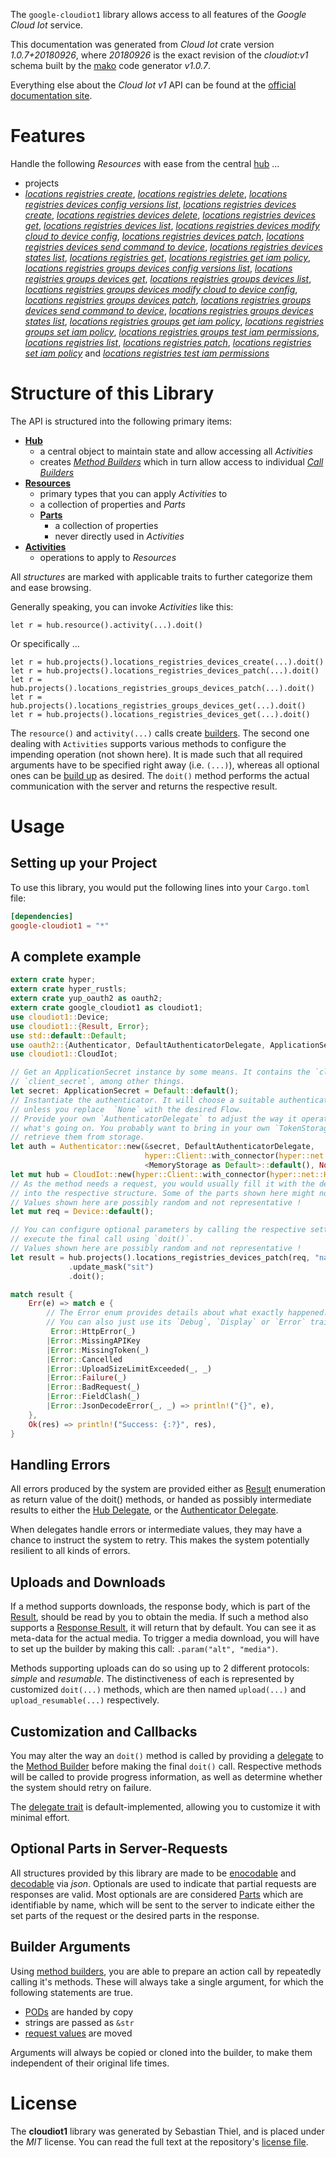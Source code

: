 <!---
DO NOT EDIT !
This file was generated automatically from 'src/mako/api/README.md.mako'
DO NOT EDIT !
-->
The `google-cloudiot1` library allows access to all features of the *Google Cloud Iot* service.

This documentation was generated from *Cloud Iot* crate version *1.0.7+20180926*, where *20180926* is the exact revision of the *cloudiot:v1* schema built by the [mako](http://www.makotemplates.org/) code generator *v1.0.7*.

Everything else about the *Cloud Iot* *v1* API can be found at the
[official documentation site](https://cloud.google.com/iot).
# Features

Handle the following *Resources* with ease from the central [hub](https://docs.rs/google-cloudiot1/1.0.7+20180926/google_cloudiot1/struct.CloudIot.html) ... 

* projects
 * [*locations registries create*](https://docs.rs/google-cloudiot1/1.0.7+20180926/google_cloudiot1/struct.ProjectLocationRegistryCreateCall.html), [*locations registries delete*](https://docs.rs/google-cloudiot1/1.0.7+20180926/google_cloudiot1/struct.ProjectLocationRegistryDeleteCall.html), [*locations registries devices config versions list*](https://docs.rs/google-cloudiot1/1.0.7+20180926/google_cloudiot1/struct.ProjectLocationRegistryDeviceConfigVersionListCall.html), [*locations registries devices create*](https://docs.rs/google-cloudiot1/1.0.7+20180926/google_cloudiot1/struct.ProjectLocationRegistryDeviceCreateCall.html), [*locations registries devices delete*](https://docs.rs/google-cloudiot1/1.0.7+20180926/google_cloudiot1/struct.ProjectLocationRegistryDeviceDeleteCall.html), [*locations registries devices get*](https://docs.rs/google-cloudiot1/1.0.7+20180926/google_cloudiot1/struct.ProjectLocationRegistryDeviceGetCall.html), [*locations registries devices list*](https://docs.rs/google-cloudiot1/1.0.7+20180926/google_cloudiot1/struct.ProjectLocationRegistryDeviceListCall.html), [*locations registries devices modify cloud to device config*](https://docs.rs/google-cloudiot1/1.0.7+20180926/google_cloudiot1/struct.ProjectLocationRegistryDeviceModifyCloudToDeviceConfigCall.html), [*locations registries devices patch*](https://docs.rs/google-cloudiot1/1.0.7+20180926/google_cloudiot1/struct.ProjectLocationRegistryDevicePatchCall.html), [*locations registries devices send command to device*](https://docs.rs/google-cloudiot1/1.0.7+20180926/google_cloudiot1/struct.ProjectLocationRegistryDeviceSendCommandToDeviceCall.html), [*locations registries devices states list*](https://docs.rs/google-cloudiot1/1.0.7+20180926/google_cloudiot1/struct.ProjectLocationRegistryDeviceStateListCall.html), [*locations registries get*](https://docs.rs/google-cloudiot1/1.0.7+20180926/google_cloudiot1/struct.ProjectLocationRegistryGetCall.html), [*locations registries get iam policy*](https://docs.rs/google-cloudiot1/1.0.7+20180926/google_cloudiot1/struct.ProjectLocationRegistryGetIamPolicyCall.html), [*locations registries groups devices config versions list*](https://docs.rs/google-cloudiot1/1.0.7+20180926/google_cloudiot1/struct.ProjectLocationRegistryGroupDeviceConfigVersionListCall.html), [*locations registries groups devices get*](https://docs.rs/google-cloudiot1/1.0.7+20180926/google_cloudiot1/struct.ProjectLocationRegistryGroupDeviceGetCall.html), [*locations registries groups devices list*](https://docs.rs/google-cloudiot1/1.0.7+20180926/google_cloudiot1/struct.ProjectLocationRegistryGroupDeviceListCall.html), [*locations registries groups devices modify cloud to device config*](https://docs.rs/google-cloudiot1/1.0.7+20180926/google_cloudiot1/struct.ProjectLocationRegistryGroupDeviceModifyCloudToDeviceConfigCall.html), [*locations registries groups devices patch*](https://docs.rs/google-cloudiot1/1.0.7+20180926/google_cloudiot1/struct.ProjectLocationRegistryGroupDevicePatchCall.html), [*locations registries groups devices send command to device*](https://docs.rs/google-cloudiot1/1.0.7+20180926/google_cloudiot1/struct.ProjectLocationRegistryGroupDeviceSendCommandToDeviceCall.html), [*locations registries groups devices states list*](https://docs.rs/google-cloudiot1/1.0.7+20180926/google_cloudiot1/struct.ProjectLocationRegistryGroupDeviceStateListCall.html), [*locations registries groups get iam policy*](https://docs.rs/google-cloudiot1/1.0.7+20180926/google_cloudiot1/struct.ProjectLocationRegistryGroupGetIamPolicyCall.html), [*locations registries groups set iam policy*](https://docs.rs/google-cloudiot1/1.0.7+20180926/google_cloudiot1/struct.ProjectLocationRegistryGroupSetIamPolicyCall.html), [*locations registries groups test iam permissions*](https://docs.rs/google-cloudiot1/1.0.7+20180926/google_cloudiot1/struct.ProjectLocationRegistryGroupTestIamPermissionCall.html), [*locations registries list*](https://docs.rs/google-cloudiot1/1.0.7+20180926/google_cloudiot1/struct.ProjectLocationRegistryListCall.html), [*locations registries patch*](https://docs.rs/google-cloudiot1/1.0.7+20180926/google_cloudiot1/struct.ProjectLocationRegistryPatchCall.html), [*locations registries set iam policy*](https://docs.rs/google-cloudiot1/1.0.7+20180926/google_cloudiot1/struct.ProjectLocationRegistrySetIamPolicyCall.html) and [*locations registries test iam permissions*](https://docs.rs/google-cloudiot1/1.0.7+20180926/google_cloudiot1/struct.ProjectLocationRegistryTestIamPermissionCall.html)




# Structure of this Library

The API is structured into the following primary items:

* **[Hub](https://docs.rs/google-cloudiot1/1.0.7+20180926/google_cloudiot1/struct.CloudIot.html)**
    * a central object to maintain state and allow accessing all *Activities*
    * creates [*Method Builders*](https://docs.rs/google-cloudiot1/1.0.7+20180926/google_cloudiot1/trait.MethodsBuilder.html) which in turn
      allow access to individual [*Call Builders*](https://docs.rs/google-cloudiot1/1.0.7+20180926/google_cloudiot1/trait.CallBuilder.html)
* **[Resources](https://docs.rs/google-cloudiot1/1.0.7+20180926/google_cloudiot1/trait.Resource.html)**
    * primary types that you can apply *Activities* to
    * a collection of properties and *Parts*
    * **[Parts](https://docs.rs/google-cloudiot1/1.0.7+20180926/google_cloudiot1/trait.Part.html)**
        * a collection of properties
        * never directly used in *Activities*
* **[Activities](https://docs.rs/google-cloudiot1/1.0.7+20180926/google_cloudiot1/trait.CallBuilder.html)**
    * operations to apply to *Resources*

All *structures* are marked with applicable traits to further categorize them and ease browsing.

Generally speaking, you can invoke *Activities* like this:

```Rust,ignore
let r = hub.resource().activity(...).doit()
```

Or specifically ...

```ignore
let r = hub.projects().locations_registries_devices_create(...).doit()
let r = hub.projects().locations_registries_devices_patch(...).doit()
let r = hub.projects().locations_registries_groups_devices_patch(...).doit()
let r = hub.projects().locations_registries_groups_devices_get(...).doit()
let r = hub.projects().locations_registries_devices_get(...).doit()
```

The `resource()` and `activity(...)` calls create [builders][builder-pattern]. The second one dealing with `Activities` 
supports various methods to configure the impending operation (not shown here). It is made such that all required arguments have to be 
specified right away (i.e. `(...)`), whereas all optional ones can be [build up][builder-pattern] as desired.
The `doit()` method performs the actual communication with the server and returns the respective result.

# Usage

## Setting up your Project

To use this library, you would put the following lines into your `Cargo.toml` file:

```toml
[dependencies]
google-cloudiot1 = "*"
```

## A complete example

```Rust
extern crate hyper;
extern crate hyper_rustls;
extern crate yup_oauth2 as oauth2;
extern crate google_cloudiot1 as cloudiot1;
use cloudiot1::Device;
use cloudiot1::{Result, Error};
use std::default::Default;
use oauth2::{Authenticator, DefaultAuthenticatorDelegate, ApplicationSecret, MemoryStorage};
use cloudiot1::CloudIot;

// Get an ApplicationSecret instance by some means. It contains the `client_id` and 
// `client_secret`, among other things.
let secret: ApplicationSecret = Default::default();
// Instantiate the authenticator. It will choose a suitable authentication flow for you, 
// unless you replace  `None` with the desired Flow.
// Provide your own `AuthenticatorDelegate` to adjust the way it operates and get feedback about 
// what's going on. You probably want to bring in your own `TokenStorage` to persist tokens and
// retrieve them from storage.
let auth = Authenticator::new(&secret, DefaultAuthenticatorDelegate,
                              hyper::Client::with_connector(hyper::net::HttpsConnector::new(hyper_rustls::TlsClient::new())),
                              <MemoryStorage as Default>::default(), None);
let mut hub = CloudIot::new(hyper::Client::with_connector(hyper::net::HttpsConnector::new(hyper_rustls::TlsClient::new())), auth);
// As the method needs a request, you would usually fill it with the desired information
// into the respective structure. Some of the parts shown here might not be applicable !
// Values shown here are possibly random and not representative !
let mut req = Device::default();

// You can configure optional parameters by calling the respective setters at will, and
// execute the final call using `doit()`.
// Values shown here are possibly random and not representative !
let result = hub.projects().locations_registries_devices_patch(req, "name")
             .update_mask("sit")
             .doit();

match result {
    Err(e) => match e {
        // The Error enum provides details about what exactly happened.
        // You can also just use its `Debug`, `Display` or `Error` traits
         Error::HttpError(_)
        |Error::MissingAPIKey
        |Error::MissingToken(_)
        |Error::Cancelled
        |Error::UploadSizeLimitExceeded(_, _)
        |Error::Failure(_)
        |Error::BadRequest(_)
        |Error::FieldClash(_)
        |Error::JsonDecodeError(_, _) => println!("{}", e),
    },
    Ok(res) => println!("Success: {:?}", res),
}

```
## Handling Errors

All errors produced by the system are provided either as [Result](https://docs.rs/google-cloudiot1/1.0.7+20180926/google_cloudiot1/enum.Result.html) enumeration as return value of 
the doit() methods, or handed as possibly intermediate results to either the 
[Hub Delegate](https://docs.rs/google-cloudiot1/1.0.7+20180926/google_cloudiot1/trait.Delegate.html), or the [Authenticator Delegate](https://docs.rs/yup-oauth2/*/yup_oauth2/trait.AuthenticatorDelegate.html).

When delegates handle errors or intermediate values, they may have a chance to instruct the system to retry. This 
makes the system potentially resilient to all kinds of errors.

## Uploads and Downloads
If a method supports downloads, the response body, which is part of the [Result](https://docs.rs/google-cloudiot1/1.0.7+20180926/google_cloudiot1/enum.Result.html), should be
read by you to obtain the media.
If such a method also supports a [Response Result](https://docs.rs/google-cloudiot1/1.0.7+20180926/google_cloudiot1/trait.ResponseResult.html), it will return that by default.
You can see it as meta-data for the actual media. To trigger a media download, you will have to set up the builder by making
this call: `.param("alt", "media")`.

Methods supporting uploads can do so using up to 2 different protocols: 
*simple* and *resumable*. The distinctiveness of each is represented by customized 
`doit(...)` methods, which are then named `upload(...)` and `upload_resumable(...)` respectively.

## Customization and Callbacks

You may alter the way an `doit()` method is called by providing a [delegate](https://docs.rs/google-cloudiot1/1.0.7+20180926/google_cloudiot1/trait.Delegate.html) to the 
[Method Builder](https://docs.rs/google-cloudiot1/1.0.7+20180926/google_cloudiot1/trait.CallBuilder.html) before making the final `doit()` call. 
Respective methods will be called to provide progress information, as well as determine whether the system should 
retry on failure.

The [delegate trait](https://docs.rs/google-cloudiot1/1.0.7+20180926/google_cloudiot1/trait.Delegate.html) is default-implemented, allowing you to customize it with minimal effort.

## Optional Parts in Server-Requests

All structures provided by this library are made to be [enocodable](https://docs.rs/google-cloudiot1/1.0.7+20180926/google_cloudiot1/trait.RequestValue.html) and 
[decodable](https://docs.rs/google-cloudiot1/1.0.7+20180926/google_cloudiot1/trait.ResponseResult.html) via *json*. Optionals are used to indicate that partial requests are responses 
are valid.
Most optionals are are considered [Parts](https://docs.rs/google-cloudiot1/1.0.7+20180926/google_cloudiot1/trait.Part.html) which are identifiable by name, which will be sent to 
the server to indicate either the set parts of the request or the desired parts in the response.

## Builder Arguments

Using [method builders](https://docs.rs/google-cloudiot1/1.0.7+20180926/google_cloudiot1/trait.CallBuilder.html), you are able to prepare an action call by repeatedly calling it's methods.
These will always take a single argument, for which the following statements are true.

* [PODs][wiki-pod] are handed by copy
* strings are passed as `&str`
* [request values](https://docs.rs/google-cloudiot1/1.0.7+20180926/google_cloudiot1/trait.RequestValue.html) are moved

Arguments will always be copied or cloned into the builder, to make them independent of their original life times.

[wiki-pod]: http://en.wikipedia.org/wiki/Plain_old_data_structure
[builder-pattern]: http://en.wikipedia.org/wiki/Builder_pattern
[google-go-api]: https://github.com/google/google-api-go-client

# License
The **cloudiot1** library was generated by Sebastian Thiel, and is placed 
under the *MIT* license.
You can read the full text at the repository's [license file][repo-license].

[repo-license]: https://github.com/Byron/google-apis-rsblob/master/LICENSE.md
